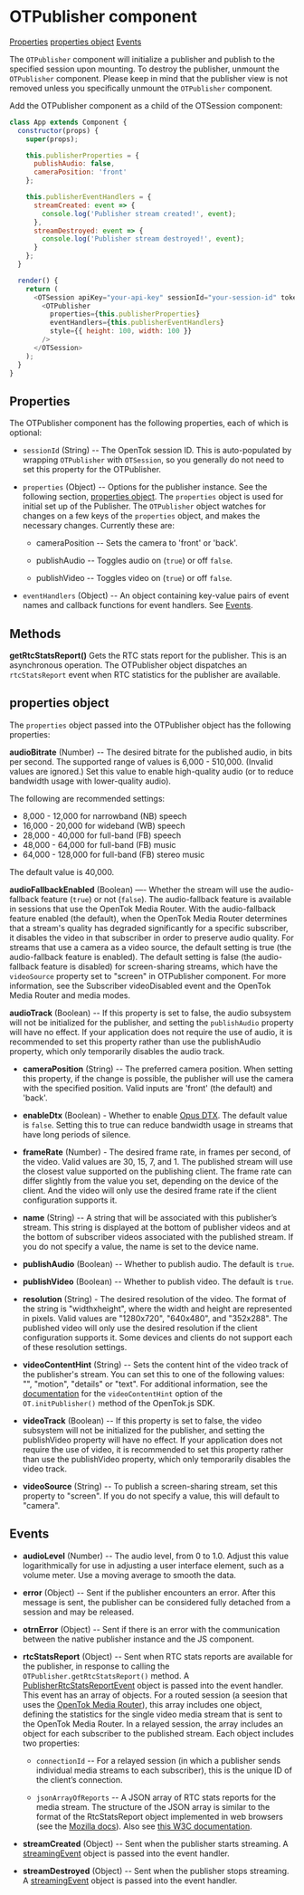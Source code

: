 # OTPublisher component

[Properties](#properties)
[properties object](#properties-object)
[Events](#events)

The `OTPublisher` component will initialize a publisher and publish to the specified session upon mounting. To destroy the publisher, unmount the `OTPublisher` component. Please keep in mind that the publisher view is not removed unless you specifically unmount the `OTPublisher` component.

Add the OTPublisher component as a child of the OTSession component:

```js
class App extends Component {
  constructor(props) {
    super(props);

    this.publisherProperties = {
      publishAudio: false,
      cameraPosition: 'front'
    };

    this.publisherEventHandlers = {
      streamCreated: event => {
        console.log('Publisher stream created!', event);
      },
      streamDestroyed: event => {
        console.log('Publisher stream destroyed!', event);
      }
    };
  }

  render() {
    return (
      <OTSession apiKey="your-api-key" sessionId="your-session-id" token="your-session-token">
        <OTPublisher
          properties={this.publisherProperties}
          eventHandlers={this.publisherEventHandlers}
          style={{ height: 100, width: 100 }}
        />
      </OTSession>
    );
  }
}
```

## Properties

The OTPublisher component has the following properties, each of which is optional:

* `sessionId` (String) -- The OpenTok session ID. This is auto-populated by wrapping
   `OTPublisher` with `OTSession`, so you generally do not need to set this property for the OTPublisher.

* `properties` (Object) -- Options for the publisher instance. See the following section,
  [properties object](#properties-object). The `properties` object is used for initial set up
  of the Publisher. The `OTPublisher` object watches for changes on a few keys of the `properties` object,
  and makes the necessary changes. Currently these are:

  * cameraPosition -- Sets the camera to 'front' or 'back'.

  * publishAudio -- Toggles audio on (`true`) or off `false`.

  * publishVideo -- Toggles video on (`true`) or off `false`.

* `eventHandlers` (Object) -- An object containing key-value pairs of event names and
callback functions for event handlers. See [Events](#events).

## Methods

**getRtcStatsReport()** Gets the RTC stats report for the publisher. This is an asynchronous operation.
The OTPublisher object dispatches an `rtcStatsReport` event when RTC statistics for the publisher are available.

## properties object

The `properties` object passed into the OTPublisher object has the following properties:

**audioBitrate** (Number) -- The desired bitrate for the published audio, in bits per second. The supported range of values is 6,000 - 510,000. (Invalid values are ignored.) Set this value to enable high-quality audio (or to reduce bandwidth usage with lower-quality audio).
  
The following are recommended settings:

  * 8,000 - 12,000 for narrowband (NB) speech
  * 16,000 - 20,000 for wideband (WB) speech
  * 28,000 - 40,000 for full-band (FB) speech
  * 48,000 - 64,000 for full-band (FB) music
  * 64,000 - 128,000 for full-band (FB) stereo music
  
  The default value is 40,000.

**audioFallbackEnabled** (Boolean) —- Whether the stream will use the audio-fallback feature
(`true`) or not (`false`). The audio-fallback feature is available in sessions that use the
OpenTok Media Router. With the audio-fallback feature enabled (the default), when the OpenTok Media
Router determines that a stream's quality has degraded significantly for a specific subscriber,
it disables the video in that subscriber in order to preserve audio quality. For streams that use
a camera as a video source, the default setting is true (the audio-fallback feature is enabled).
The default setting is false (the audio-fallback feature is disabled) for screen-sharing streams,
which have the `videoSource` property set to "screen" in OTPublisher component. For more information,
see the Subscriber videoDisabled event and the OpenTok Media Router and media modes.

**audioTrack** (Boolean) -- If this property is set to false, the audio subsystem will not be initialized for the publisher, and setting the `publishAudio` property will have no effect. If your application does not require the use of audio, it is recommended to set this property rather than use the publishAudio property, which only temporarily disables the audio track.

* **cameraPosition** (String) -- The preferred camera position. When setting this property, if the change is possible, the publisher will use the camera with the specified position. Valid inputs are 'front' (the default) and 'back'.

* **enableDtx** (Boolean) - Whether to enable [Opus DTX](https://datatracker.ietf.org/doc/html/rfc7587#section-3.1.3). The default value is `false`. Setting this to true can reduce bandwidth usage in streams that have long periods of silence.

* **frameRate** (Number) - The desired frame rate, in frames per second, of the video. Valid values are 30, 15, 7, and 1. The published stream will use the closest value supported on the publishing client. The frame rate can differ slightly from the value you set, depending on the device of the client. And the video will only use the desired frame rate if the client configuration supports it. 

* **name** (String) -- A string that will be associated with this publisher’s stream. This string is displayed at the bottom of publisher videos and at the bottom of subscriber videos associated with the published stream. If you do not specify a value, the name is set to the device name.

* **publishAudio** (Boolean) -- Whether to publish audio. The default is `true`.

* **publishVideo** (Boolean) -- Whether to publish video. The default is `true`.

* **resolution** (String) - The desired resolution of the video. The format of the string is "widthxheight", where the width and height are represented in pixels. Valid values are "1280x720", "640x480", and "352x288". The published video will only use the desired resolution if the client configuration supports it. Some devices and clients do not support each of these resolution settings.

* **videoContentHint** (String) -- Sets the content hint of the video track of the publisher's stream. You can set this to one of the following values: "", "motion", "details" or "text". For additional information, see the [documentation](https://tokbox.com/developer/sdks/js/reference/OT.html#initPublisher) for the `videoContentHint` option of the
`OT.initPublisher()` method of the OpenTok.js SDK.

* **videoTrack** (Boolean) -- If this property is set to false, the video subsystem will not be initialized for the publisher, and setting the publishVideo property will have no effect. If your application does not require the use of video, it is recommended to set this property rather than use the publishVideo property, which only temporarily disables the video track.

* **videoSource** (String) -- To publish a screen-sharing stream, set this property to "screen". If you do not specify a value, this will default to "camera".

## Events

* **audioLevel** (Number) -- The audio level, from 0 to 1.0. Adjust this value logarithmically for use in adjusting a user interface element, such as a volume meter. Use a moving average to smooth the data.

* **error** (Object) -- Sent if the publisher encounters an error. After this message is sent, the publisher can be considered fully detached from a session and may be released.

* **otrnError** (Object) -- Sent if there is an error with the communication between the native publisher instance and the JS component.

* **rtcStatsReport** (Object) -- Sent when RTC stats reports are available for the publisher,
  in response to calling the `OTPublisher.getRtcStatsReport()` method. A
  [PublisherRtcStatsReportEvent](./EventData.md#publisherRtcStatsReportEvent) object is passed into
  the event handler. This event has an array of
  objects. For a routed session (a seesion that uses the
  [OpenTok Media Router](https://tokbox.com/developer/guides/create-session/#media-mode)),
  this array includes one object, defining the statistics for the single video media stream that is sent
  to the OpenTok Media Router. In a relayed session, the array includes an object for each subscriber
  to the published stream. Each object includes two properties:

  * `connectionId` -- For a relayed session (in which a publisher sends individual media streams
    to each subscriber), this is the unique ID of the client’s connection.

  * `jsonArrayOfReports` -- A JSON array of RTC stats reports for the media stream. The structure
  of the JSON array is similar to the format of the RtcStatsReport object implemented in web browsers
  (see the [Mozilla docs](https://developer.mozilla.org/en-US/docs/Web/API/RTCStatsReport)).
  Also see [this W3C documentation](https://w3c.github.io/webrtc-stats/).

* **streamCreated** (Object) -- Sent when the publisher starts streaming.
A [streamingEvent](./EventData.md#streamingEvent) object is passed into the event handler.

* **streamDestroyed** (Object) -- Sent when the publisher stops streaming.
A [streamingEvent](./EventData.md#streamingEvent) object is passed into the event handler.
